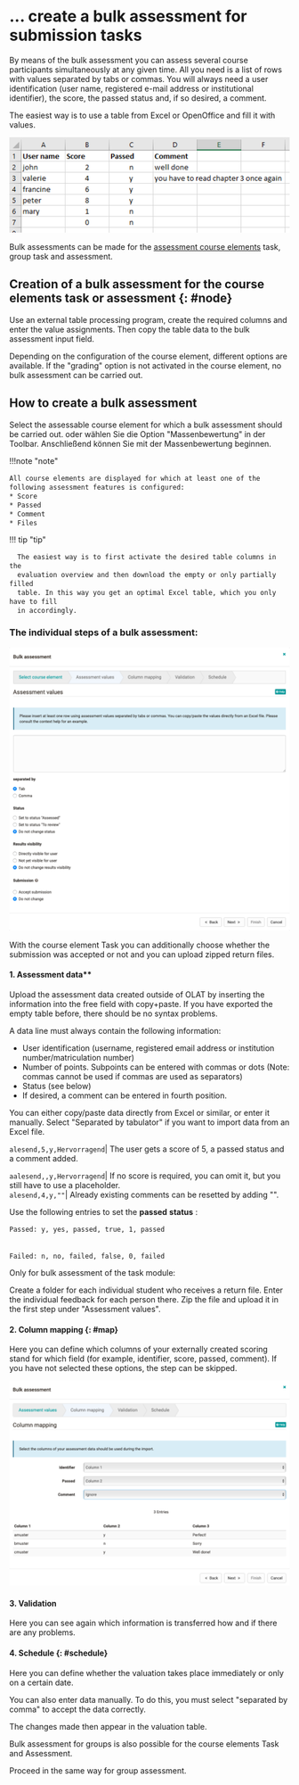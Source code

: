 # ... create a bulk assessment for submission tasks

By means of the bulk assessment you can assess several course participants
simultaneously at any given time. All you need is a list of rows with values
separated by tabs or commas. You will always need a user identification (user
name, registered e-mail address or institutional identifier), the score, the
passed status and, if so desired, a comment.

The easiest way is to use a table from Excel or OpenOffice and fill it with
values.

![](assets/bulk_assessment_excel.png)

Bulk assessments can be made for the [assessment course elements](../learningresources/Assessment_of_course_modules.md) task, group task and assessment.

## Creation of a bulk assessment for the course elements task or assessment {: #node}

Use an external table processing program, create the required columns and
enter the value assignments. Then copy the table data to the bulk assessment
input field.

Depending on the configuration of the course element, different options are
available. If the "grading" option is not activated in the course element, no
bulk assessment can be carried out.

## How to create a bulk assessment

Select the assessable course element for which a bulk assessment should be
carried out. oder wählen Sie die Option "Massenbewertung" in der Toolbar. Anschließend können Sie mit der Massenbewertung beginnen.

!!!note "note"

    All course elements are displayed for which at least one of the
    following assessment features is configured:
    * Score
    * Passed
    * Comment
    * Files

!!! tip "tip"

      The easiest way is to first activate the desired table columns in the
      evaluation overview and then download the empty or only partially filled
      table. In this way you get an optimal Excel table, which you only have to fill
      in accordingly.

###  The individual steps of a bulk assessment:

![](assets/Bulk_assessment_EN.png)  

With the course element Task you can additionally choose whether the
submission was accepted or not and you can upload zipped return files.
  

#### 1. Assessment data**

Upload the assessment data created outside of OLAT by inserting the
information into the free field with copy+paste. If you have exported the
empty table before, there should be no syntax problems.

A data line must always contain the following information:

  * User identification (username, registered email address or institution number/matriculation number)
  * Number of points. Subpoints can be entered with commas or dots (Note: commas cannot be used if commas are used as separators)
  * Status (see below)
  * If desired, a comment can be entered in fourth position.

You can either copy/paste data directly from Excel or similar, or enter it
manually. Select "Separated by tabulator" if you want to import data from an
Excel file.

`alesend,5,y,Hervorragend`| The user gets a score of 5, a passed status and a
comment added.  

`aalesend,,y,Hervorragend`| If no score is required, you can omit it, but you
still have to use a placeholder.  
`alesend,4,y,""`| Already existing comments can be resetted by adding "".  
  
Use the following entries to set the **passed** **status** :

    
    
    Passed: y, yes, passed, true, 1, passed
    
    
    Failed: n, no, failed, false, 0, failed

  

Only for bulk assessment of the task module:

Create a folder for each individual student who receives a return file. Enter
the individual feedback for each person there. Zip the file and upload it in
the first step under "Assessment values".

#### 2. Column mapping {: #map}

Here you can define which columns of your externally created scoring stand for
which field (for example, identifier, score, passed, comment). If you have not
selected these options, the step can be skipped.

![](assets/BulkAssessment2_EN.png)

#### 3. Validation

Here you can see again which information is transferred how and if there are
any problems.

#### 4. Schedule {: #schedule}

Here you can define whether the valuation takes place immediately or only on a
certain date.

You can also enter data manually. To do this, you must select "separated by
comma" to accept the data correctly.

The changes made then appear in the valuation table.

  

Bulk assessment for groups is also possible for the course elements Task and
Assessment.

Proceed in the same way for group assessment. 

  

